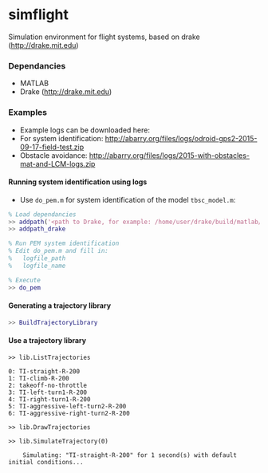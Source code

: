 simflight
=========

Simulation environment for flight systems, based on drake (http://drake.mit.edu)

### Dependancies
* MATLAB
* Drake (http://drake.mit.edu)


### Examples

 - Example logs can be downloaded here:
  - For system identification: http://abarry.org/files/logs/odroid-gps2-2015-09-17-field-test.zip
  - Obstacle avoidance: http://abarry.org/files/logs/2015-with-obstacles-mat-and-LCM-logs.zip


#### Running system identification using logs

- Use ````do_pem.m```` for system identification of the model ````tbsc_model.m````:

````matlab
% Load dependancies
>> addpath('<path to Drake, for example: /home/user/drake/build/matlab/>')
>> addpath_drake

% Run PEM system identification
% Edit do_pem.m and fill in:
%   logfile_path
%   logfile_name

% Execute
>> do_pem

````

#### Generating a trajectory library
````matlab
>> BuildTrajectoryLibrary
````
#### Use a trajectory library
````
>> lib.ListTrajectories

0: TI-straight-R-200
1: TI-climb-R-200
2: takeoff-no-throttle
3: TI-left-turn1-R-200
4: TI-right-turn1-R-200
5: TI-aggressive-left-turn2-R-200
6: TI-aggressive-right-turn2-R-200

>> lib.DrawTrajectories

>> lib.SimulateTrajectory(0)

    Simulating: "TI-straight-R-200" for 1 second(s) with default initial conditions...
````
